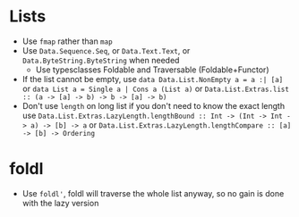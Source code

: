# Lists
* Use `fmap` rather than `map`
* Use `Data.Sequence.Seq`, or `Data.Text.Text`, or `Data.ByteString.ByteString` when needed
  * Use typesclasses Foldable and Traversable (Foldable+Functor)
* If the list cannot be empty, use `data Data.List.NonEmpty a = a :| [a]` or `data List a = Single a | Cons a (List a)` or `Data.List.Extras.list :: (a -> [a] -> b) -> b -> [a] -> b)`
* Don't use `length` on long list if you don't need to know the exact length use `Data.List.Extras.LazyLength.lengthBound :: Int -> (Int -> Int -> a) -> [b] -> a` or `Data.List.Extras.LazyLength.lengthCompare :: [a] -> [b] -> Ordering` 

# foldl
* Use `foldl'`, foldl will traverse the whole list anyway, so no gain is done with the lazy version

